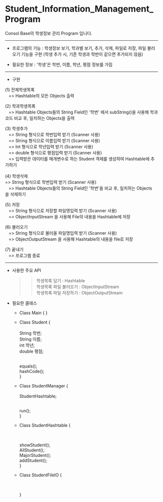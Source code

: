 # Student_Information_Management_Program

Consol Base의 학생정보 관리 Program 입니다.

----------------------------------------------------------------------------------

* 프로그램의 기능 : 학생정보 보기, 학과별 보기, 추가, 삭제, 파일로 저장, 파일 불러오기 기능을 구현
                   (학생 추가 시, 기존 학생과 학번이 같으면 추가되지 않음)
                   
* 필요한 정보 : '학생'은 학번, 이름, 학년, 평점 정보를 가짐

----------------------------------------------------------------------------------

* 구현

 (1) 전체학생목록</br>
    => Hashtable의 모든 Objects 출력</br>
    
 (2) 학과학생목록</br>
    => Hashtable Objects들의 String Field인 '학번' 에서 subString()을 사용해 학과코드 비교 후, 일치하는 Objects을 출력</br>
    
 (3) 학생추가</br>
    => String 형식으로 학번입력 받기 (Scanner 사용)</br>
    => String 형식으로 이름입력 받기 (Scanner 사용)</br>
    => Int 형식으로 학년입력 받기 (Scanner 사용)</br>
    => double 형식으로 평점입력 받기 (Scanner 사용)</br>
    => 입력받은 데이터를 매개변수로 하는 Student 객체를 생성하여 Hashtable에 추가하기</br>
    </br>
 (4) 학생삭제</br>
    => String 형식으로 학번입력 받기 (Scanner 사용)</br>
    => Hashtable Objects들의 String Field인 '학번'을 비교 후, 일치하는 Objects을 삭제하기</br>
       
 (5) 저장</br>
    => String 형식으로 저장할 파일명입력 받기 (Scanner 사용)</br>
    => ObjectInputStream 을 사용해 File의 내용을 Hashtable에 저장</br>
 
 (6) 불러오기</br>
    => String 형식으로 불러올 파일명입력 받기 (Scanner 사용)</br>
    => ObjectOutputStream 을 사용해 Hashtable의 내용을 file로 저장</br>
 
 (7) 끝내기</br>
    => 프로그램 종료</br>
 
----------------------------------------------------------------------------------

* 사용한 주요 API
    >> 학생목록 담기 : Hashtable</br>
    >> 학생목록 파일 불러오기 : ObjectInputStream</br>
    >> 학생목록 파일 저장하기 : ObjectOutputStream</br>

* 필요한 클래스
    - Class Main { }

    - Class Student {</br>
        <Field></br>
            String 학번;</br>
            String 이름;</br>
            int 학년;</br>
            double 평점;</br>
        
        <Method></br>
            equals();</br>
            hashCode();</br>
    }
    
    - Class StudentManager {</br>
        <Field></br>
            StudentHashtable;</br>
    
        <Method></br>
            run();</br>
    }
     
    - Class StudentHashtable {</br>
        <Field></br>
        
        <Method></br>
            showStudent();</br>
            AllStudent();</br>
            MajorStudent();</br>
            addStudent();</br>
    }
 
 
    - Class StudentFileIO {</br>
        <Field></br>
        
        <Method></br>
    }
